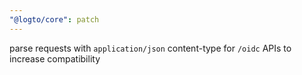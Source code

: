 ```yaml
---
"@logto/core": patch
---
```


parse requests with `application/json` content-type for `/oidc` APIs to increase compatibility
